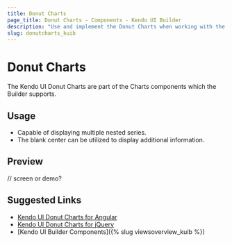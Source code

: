 ```yaml
---
title: Donut Charts
page_title: Donut Charts - Components - Kendo UI Builder
description: "Use and implement the Donut Charts when working with the Kendo UI Builder tool for creating and managing Angular and AngularJS-based web applications."
slug: donutcharts_kuib
---
```


# Donut Charts

The Kendo UI Donut Charts are part of the Charts components which the Builder supports.

## Usage

* Capable of displaying multiple nested series.
* The blank center can be utilized to display additional information.

## Preview

// screen or demo?

## Suggested Links

* [Kendo UI Donut Charts for Angular](https://www.telerik.com/kendo-angular-ui/components/charts/series-types/donut/)
* [Kendo UI Donut Charts for jQuery](https://demos.telerik.com/kendo-ui/donut-charts/index)
* [Kendo UI Builder Components]({% slug viewsoverview_kuib %})
